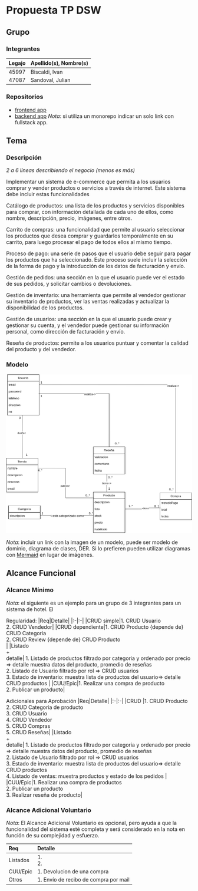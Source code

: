 # Propuesta TP DSW

## Grupo
### Integrantes
| Legajo | Apellido(s), Nombre(s)|
|:-|:-|
|45997|Biscaldi, Ivan|
|47087|Sandoval, Julian|

### Repositorios
* [frontend app](https://github.com/Biscaldi-Iv/DSWFrontEnd)
* [backend app](https://github.com/Biscaldi-Iv/TP-DSW)
*Nota*: si utiliza un monorepo indicar un solo link con fullstack app.

## Tema
### Descripción
*2 a 6 líneas describiendo el negocio (menos es más)*

Implementar un sistema de e-commerce que permita a los usuarios comprar y vender productos o servicios a través de internet. Este sistema debe incluir estas funcionalidades

Catálogo de productos: una lista de los productos y servicios disponibles para comprar, con información detallada de cada uno de ellos, como nombre, descripción, precio, imágenes, entre otros.

Carrito de compras: una funcionalidad que permite al usuario seleccionar los productos que desea comprar y guardarlos temporalmente en su carrito, para luego procesar el pago de todos ellos al mismo tiempo.

Proceso de pago: una serie de pasos que el usuario debe seguir para pagar los productos que ha seleccionado. Este proceso suele incluir la selección de la forma de pago y la introducción de los datos de facturación y envío.

Gestión de pedidos: una sección en la que el usuario puede ver el estado de sus pedidos, y solicitar cambios o devoluciones.

Gestión de inventario: una herramienta que permite al vendedor gestionar su inventario de productos, ver las ventas realizadas y actualizar la disponibilidad de los productos.

Gestión de usuarios: una sección en la que el usuario puede crear y gestionar su cuenta, y el vendedor puede gestionar su información personal, como dirección de facturación y envío.

Reseña de productos: permite a los usuarios puntuar y comentar la calidad del producto y del vendedor.

### Modelo
![Modelo de dominio](MDTienda.png)

*Nota*: incluir un link con la imagen de un modelo, puede ser modelo de dominio, diagrama de clases, DER. Si lo prefieren pueden utilizar diagramas con [Mermaid](https://mermaid.js.org) en lugar de imágenes.

## Alcance Funcional 

### Alcance Mínimo

*Nota*: el siguiente es un ejemplo para un grupo de 3 integrantes para un sistema de hotel. El 

Regularidad:
|Req|Detalle|
|:-|:-|
|CRUD simple|1. CRUD Usuario <br>2. CRUD Vendedor|
|CRUD dependiente|1. CRUD Producto {depende de} CRUD Categoria<br>2. CRUD Review {depende de} CRUD Producto <br>|
|Listado<br>+<br>detalle| 1. Listado de productos filtrado por categoria y ordenado por precio => detalle muestra datos del producto, promedio de reseñas<br> 2. Listado de Usuario filtrado por rol => CRUD usuarios <br>3. Estado de inventario: muestra lista de productos del usuario=> detalle CRUD productos |
|CUU/Epic|1. Realizar una compra de producto<br>2. Publicar un producto|


Adicionales para Aprobación
|Req|Detalle|
|:-|:-|
|CRUD |1. CRUD Producto<br>2. CRUD Categoria de producto<br>3. CRUD Usuario<br>4. CRUD Vendedor<br>5. CRUD Compras<br>5. CRUD Reseñas|
|Listado<br>+<br>detalle| 1. Listado de productos filtrado por categoria y ordenado por precio => detalle muestra datos del producto, promedio de reseñas<br> 2. Listado de Usuario filtrado por rol => CRUD usuarios <br>3. Estado de inventario: muestra lista de productos del usuario=> detalle CRUD productos <br>4. Listado de ventas: muestra productos y estado de los pedidos |
|CUU/Epic|1. Realizar una compra de productos<br>2. Publicar un producto<br>3. Realizar reseña de producto|


### Alcance Adicional Voluntario

*Nota*: El Alcance Adicional Voluntario es opcional, pero ayuda a que la funcionalidad del sistema esté completa y será considerado en la nota en función de su complejidad y esfuerzo.

|Req|Detalle|
|:-|:-|
|Listados |1. <br>2. |
|CUU/Epic|1. Devolucion de una compra |
|Otros|1. Envío de recibo de compra por mail|

